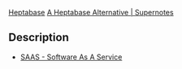 [Heptabase](Heptabase.md)
[A Heptabase Alternative | Supernotes](https://supernotes.app/alternative-to-heptabase/)

## Description

* [SAAS - Software As A Service](../Software%20Catagories/SAAS%20-%20Software%20As%20A%20Service.md)
